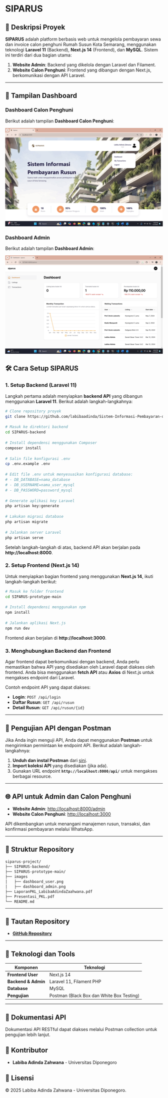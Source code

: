 # SIPARUS

## 📌 **Deskripsi Proyek**
**SIPARUS** adalah platform berbasis web untuk mengelola pembayaran sewa dan invoice calon penghuni Rumah Susun Kota Semarang, menggunakan teknologi **Laravel 11** (Backend), **Next.js 14** (Frontend), dan **MySQL**. Sistem ini terdiri dari dua bagian utama:
1. **Website Admin**: Backend yang dikelola dengan Laravel dan Filament.
2. **Website Calon Penghuni**: Frontend yang dibangun dengan Next.js, berkomunikasi dengan API Laravel.

---
## 📸 **Tampilan Dashboard**

### **Dashboard Calon Penghuni**
Berikut adalah tampilan **Dashboard Calon Penghuni**:

![Dashboard Calon Penghuni](images/dashboard_user.png)

### **Dashboard Admin**
Berikut adalah tampilan **Dashboard Admin**:

![Dashboard Admin](images/dashboard_admin.png)

## 🛠 **Cara Setup SIPARUS**

### **1. Setup Backend (Laravel 11)**
Langkah pertama adalah menyiapkan **backend API** yang dibangun menggunakan **Laravel 11**. Berikut adalah langkah-langkahnya:

```bash
# Clone repository proyek
git clone https://github.com/labibaadinda/Sistem-Informasi-Pembayaran-dan-Pengelolaan-Rusun-Kota-Semarang.git

# Masuk ke direktori backend
cd SIPARUS-backend

# Install dependensi menggunakan Composer
composer install

# Salin file konfigurasi .env
cp .env.example .env

# Edit file .env untuk menyesuaikan konfigurasi database:
# - DB_DATABASE=nama_database
# - DB_USERNAME=nama_user_mysql
# - DB_PASSWORD=password_mysql

# Generate aplikasi key Laravel
php artisan key:generate

# Lakukan migrasi database
php artisan migrate

# Jalankan server Laravel
php artisan serve
```

Setelah langkah-langkah di atas, backend API akan berjalan pada **http://localhost:8000**.

### **2. Setup Frontend (Next.js 14)**
Untuk menyiapkan bagian frontend yang menggunakan **Next.js 14**, ikuti langkah-langkah berikut:

```bash
# Masuk ke folder frontend
cd SIPARUS-prototype-main

# Install dependensi menggunakan npm
npm install

# Jalankan aplikasi Next.js
npm run dev
```

Frontend akan berjalan di **http://localhost:3000**.

### **3. Menghubungkan Backend dan Frontend**
Agar frontend dapat berkomunikasi dengan backend, Anda perlu memastikan bahwa API yang disediakan oleh Laravel dapat diakses oleh frontend. Anda bisa menggunakan **fetch API** atau **Axios** di Next.js untuk mengakses endpoint dari Laravel.

Contoh endpoint API yang dapat diakses:
- **Login**: `POST /api/login`
- **Daftar Rusun**: `GET /api/rusun`
- **Detail Rusun**: `GET /api/rusun/{id}`

---

## 🔎 **Pengujian API dengan Postman**
Jika Anda ingin menguji API, Anda dapat menggunakan **Postman** untuk mengirimkan permintaan ke endpoint API. Berikut adalah langkah-langkahnya:

1. **Unduh dan instal Postman** dari [sini](https://www.postman.com/).
2. **Import koleksi API** yang disediakan (jika ada).
3. Gunakan URL endpoint **`http://localhost:8000/api/`** untuk mengakses berbagai resource.

---

## 🌐 **API untuk Admin dan Calon Penghuni**
- **Website Admin**: [http://localhost:8000/admin](http://localhost:8000/admin)
- **Website Calon Penghuni**: [http://localhost:3000](http://localhost:3000)

API dikembangkan untuk menangani manajemen rusun, transaksi, dan konfirmasi pembayaran melalui WhatsApp.

---

## 📂 **Struktur Repository**
```
siparus-project/
├── SIPARUS-backend/   
├── SIPARUS-prototype-main/   
├── images
│   ├── dashboard_user.png
│   ├── dashboard_admin.png
├── LaporanPKL_LabibaAdindaZaahwana.pdf   
├── Presentasi_PKL.pdf
└── README.md

```

---

## 🔗 **Tautan Repository**
- **[GitHub Repository](https://github.com/labibaadinda/Sistem-Informasi-Pembayaran-dan-Pengelolaan-Rusun-Kota-Semarang)**

---

## 📝 **Teknologi dan Tools**
| Komponen             | Teknologi                              |
|----------------------|----------------------------------------|
| **Frontend User**    | Next.js 14                             |
| **Backend & Admin**  | Laravel 11, Filament PHP               |
| **Database**         | MySQL                                  |
| **Pengujian**        | Postman (Black Box dan White Box Testing)            |

---

## 📖 **Dokumentasi API**
Dokumentasi API RESTful dapat diakses melalui Postman collection untuk pengujian lebih lanjut.


## 👥 Kontributor
- **Labiba Adinda Zahwana** - Universitas Diponegoro

## 📌 Lisensi
© 2025 Labiba Adinda Zahwana - Universitas Diponegoro.
